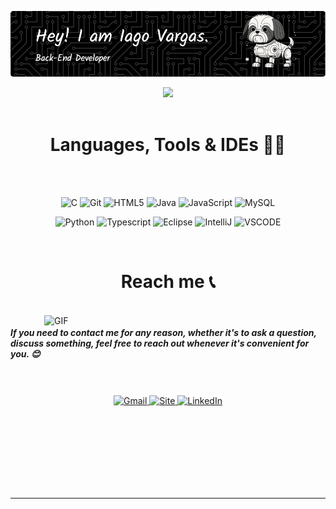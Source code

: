 <div align="center">
  
  ![Texto alternativo](/github-header-image.png)
  
  <img src="https://media1.tenor.com/m/u-ScnUCXJYQAAAAd/rdr2-red-dead-redemption2.gif" width="600" />


</div>


</br>


<div align="center">
  
  # Languages, Tools & IDEs 👨‍💻

  <br>
  <br>
  <p>
	<img alt="C" src="https://img.shields.io/badge/c-%2300599C.svg?style=for-the-badge&logo=c&logoColor=white" />
	<img alt="Git" src="https://img.shields.io/badge/-Git-F05032?style=for-the-badge&logo=git&logoColor=white" />
	<img alt="HTML5" src="https://img.shields.io/badge/-HTML5-E34F26?style=for-the-badge&logo=html5&logoColor=white" />
	<img alt="Java" src="https://img.shields.io/badge/Java-ED8B00?style=for-the-badge&logo=openjdk&logoColor=white" />
	<img alt="JavaScript" src="https://img.shields.io/badge/JavaScript-F7DF1E?logo=JavaScript&logoColor=000&style=for-the-badge" />
	<img alt="MySQL" src="https://img.shields.io/badge/Mysql-2CA5E0?style=for-the-badge&logo=mysql&logoColor=white" />
</p>

<p>
	<img alt="Python" src="https://img.shields.io/badge/-Python-43853d?style=for-the-badge&logo=python&logoColor=white" />
	<img alt="Typescript" src="https://shields.io/badge/TypeScript-3178C6?logo=TypeScript&logoColor=FFF&style=for-the-badge" />
	<img alt="Eclipse" src="https://img.shields.io/badge/Eclipse-FE7A16.svg?style=for-the-badge&logo=Eclipse&logoColor=white" />
	<img alt="IntelliJ" src="https://img.shields.io/badge/IntelliJIDEA-000000.svg?style=for-the-badge&logo=intellij-idea&logoColor=white" />
	<img alt="VSCODE" src="https://img.shields.io/badge/Visual%20Studio%20Code-0078d7.svg?style=for-the-badge&logo=visual-studio-code&logoColor=white" />
</p>

  <br>
  
</div>

<div align="center">

  # Reach me 📞

</div>

<p>
 </br>

<img hight="320" width="450" align="right" alt="GIF" src="https://media1.tenor.com/m/4fUx9DqJV3EAAAAC/pok%C3%A9mon-pokemon.gif">

<h5> If you need to contact me for any reason, whether it's to ask a question, discuss something, feel free to reach out whenever it's convenient for you. 😊 </h5>
<br/><br/>
<div align="center">
  <a href="mailto:iagovargas42@gmail.com">
    <img alt="Gmail" width="50" height="50" src="https://cdn-icons-png.flaticon.com/128/732/732200.png" />
  </a>
  <a href="https://www.iagovargas.com">
    <img alt="Site" width="50" height="50" src="https://cdn-icons-png.flaticon.com/128/8743/8743996.png" />
  </a>
  <a href="https://www.linkedin.com/in/iago-vargas-backend">
    <img alt="LinkedIn" width="50" height="50" src="https://cdn-icons-png.flaticon.com/128/3536/3536505.png" />
  </a>
</div>



 </p>

</br>
</br>
</br>
</br>
</br>
</br>
</br>


*************

